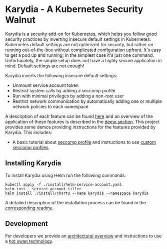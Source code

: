 # Karydia - A Kubernetes Security Walnut
Karydia is a security add-on for Kubernetes, which helps you follow good security practices by inverting insecure default settings in Kubernetes. Kubernetes default settings are not optimized for security, but rather on running out-of-the-box without complicated configuration upfront. It's easy to get a pod up and running; in the simplest case it's just one command. Unfortunately, the simple setup does not have a highly secure application in mind. Default settings are not enough!

Karydia inverts the following insecure default settings:
* Unmount service account token
* Restrict system calls by adding a seccomp profile
* Run with minimal privileges by adding a non-root user
* Restrict network communication by automatically adding one or multiple network policies to each namespace

A description of each feature can be found [here](./features.md) and an overview of the application of these features is described in the [demo section](./demos/overview.md). This project provides some demos providing instructions for the features provided by Karydia. This includes:
- A basic tutorial about [seccomp profile](./demos/seccomp.md) and instructions to use [custom seccomp profiles](./demos/custom_seccomp.md).

## Installing Karydia
To install Karydia using Helm run the following commands:
```
kubectl apply -f ./install/helm-service-account.yaml
helm init --service-account tiller
helm install ./install/charts --name karydia --namespace karydia
```

A detailed description of the installation process can be found in the [corresponding readme](https://github.com/karydia/karydia/blob/master/install/README.md).

## Development
For developers we provide an [architectural overview](./devel/architecture.md) and instructions to use a [hot swap technology](./devel/hotswap.md).
